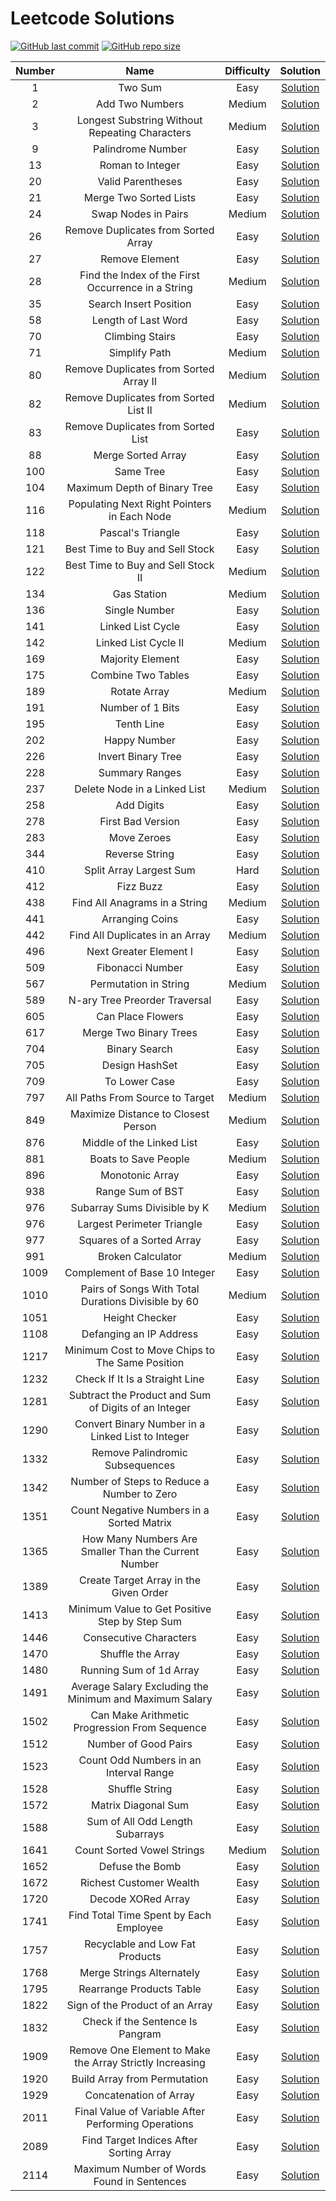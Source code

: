 # Leetcode Solutions

[![GitHub last commit](https://img.shields.io/github/last-commit/elevhate/Leetcode)](https://github.com/elevhate/Leetcode/commits/main)
[![GitHub repo size](https://img.shields.io/github/repo-size/elevhate/Leetcode)](https://github.com/elevhate/Leetcode/archive/main.zip)


|     Number    | Name | Difficulty | Solution |
| :-------------: | :----------------------------------------: | :-----------------------------------------------------------------------------------: | :-----------------------------------------------------------------------------------:
| 1 | Two Sum | Easy | [Solution](/problems/0001%20-%20Two%20Sum/) |
| 2 | Add Two Numbers | Medium | [Solution](/problems/0002%20-%20Add%20Two%20Numbers/) |
| 3 | Longest Substring Without Repeating Characters | Medium | [Solution](/problems/0003%20-%20Longest%20Substring%20Without%20Repeating%20Characters/) |
| 9 | Palindrome Number | Easy | [Solution](/problems/0009%20-%20Palindrome%20Number/) |
| 13 | Roman to Integer | Easy | [Solution](/problems/0013%20-%20Roman%20to%20Integer/) |
| 20 | Valid Parentheses | Easy | [Solution](/problems/0020%20-%20Valid%20Parentheses/) |
| 21 | Merge Two Sorted Lists | Easy | [Solution](/problems/0021%20-%20Merge%20Two%20Sorted%20Lists/) |
| 24 | Swap Nodes in Pairs | Medium | [Solution](/problems/0024%20-%20Swap%20Nodes%20in%20Pairs/) |
| 26 | Remove Duplicates from Sorted Array | Easy | [Solution](/problems/0026%20-%20Remove%20Duplicates%20from%20Sorted%20Array/) |
| 27 | Remove Element | Easy | [Solution](/problems/0027%20-%20Remove%20Element/) |
| 28 | Find the Index of the First Occurrence in a String | Medium | [Solution](/problems/0028%20-%20Find%20the%20Index%20of%20the%20First%20Occurrence%20in%20a%20String/) |
| 35 | Search Insert Position | Easy | [Solution](/problems/0035%20-%20Search%20Insert%20Position/) |
| 58 | Length of Last Word | Easy | [Solution](/problems/0058%20-%20Length%20of%20Last%20Word/) |
| 70 | Climbing Stairs | Easy | [Solution](/problems/0070%20-%20Climbing%20Stairs/) |
| 71 | Simplify Path | Medium | [Solution](/problems/0071%20-%20Simplify%20Path/) |
| 80 | Remove Duplicates from Sorted Array II | Medium | [Solution](/problems/0080%20-%20Remove%20Duplicates%20from%20Sorted%20Array%20II/) |
| 82 | Remove Duplicates from Sorted List II | Medium | [Solution](/problems/0082%20-%20Remove%20Duplicates%20from%20Sorted%20List%20II/) |
| 83 | Remove Duplicates from Sorted List | Easy | [Solution](/problems/0083%20-%20Remove%20Duplicates%20from%20Sorted%20List/) |
| 88 | Merge Sorted Array | Easy | [Solution](/problems/0088%20-%20Merge%20Sorted%20Array/) |
| 100 | Same Tree | Easy | [Solution](/problems/0100%20-%20Same%20Tree/) |
| 104 | Maximum Depth of Binary Tree | Easy | [Solution](/problems/0104%20-%20Maximum%20Depth%20of%20Binary%20Tree/) |
| 116 | Populating Next Right Pointers in Each Node | Medium | [Solution](/problems/0116%20-%20Populating%20Next%20Right%20Pointers%20in%20Each%20Node/) |
| 118 | Pascal's Triangle | Easy | [Solution](/problems/0118%20-%20Pascal's%20Triangle/) |
| 121 | Best Time to Buy and Sell Stock | Easy | [Solution](/problems/0121%20-%20Best%20Time%20to%20Buy%20and%20Sell%20Stock/) |
| 122 | Best Time to Buy and Sell Stock II | Medium | [Solution](/problems/0122%20-%20Best%20Time%20to%20Buy%20and%20Sell%20Stock%20II/) |
| 134 | Gas Station | Medium | [Solution](/problems/0134%20-%20Gas%20Station/) |
| 136 | Single Number | Easy | [Solution](/problems/0136%20-%20Single%20Number/) |
| 141 | Linked List Cycle | Easy | [Solution](/problems/0141%20-%20Linked%20List%20Cycle/) |
| 142 | Linked List Cycle II | Medium | [Solution](/problems/0142%20-%20Linked%20List%20Cycle%20II/) |
| 169 | Majority Element | Easy | [Solution](/problems/0169%20-%20Majority%20Element/) |
| 175 | Combine Two Tables | Easy | [Solution](/problems/0175%20-%20Combine%20two%20Tables/) |
| 189 | Rotate Array | Medium | [Solution](/problems/0189%20-%20Rotate%20Array/) |
| 191 | Number of 1 Bits | Easy | [Solution](/problems/0191%20-%20Number%20of%201%20Bits/) |
| 195 | Tenth Line | Easy | [Solution](/problems/0195%20-%20Tenth%20Line/) |
| 202 | Happy Number | Easy | [Solution](/problems/0202%20-%20Happy%20Number/) |
| 226 | Invert Binary Tree | Easy | [Solution](/problems/0226%20-%20Invert%20Binary%20Tree/) |
| 228 | Summary Ranges | Easy | [Solution](/problems/0228%20-%20Summary%20Ranges/) |
| 237 | Delete Node in a Linked List | Medium | [Solution](/problems/0237%20-%20Delete%20Node%20in%20a%20Linked%20List/) |
| 258 | Add Digits | Easy | [Solution](/problems/0258%20-%20Add%20Digits/) |
| 278 | First Bad Version | Easy | [Solution](/problems/0278%20-%20First%20Bad%20Version/) |
| 283 | Move Zeroes | Easy | [Solution](/problems/0283%20-%20Move%20Zeroes/) |
| 344 | Reverse String | Easy | [Solution](/problems/0344%20-%20Reverse%20String/) |
| 410 | Split Array Largest Sum | Hard | [Solution](/problems/0410%20-%20Split%20Array%20Largest%20Sum/) |
| 412 | Fizz Buzz | Easy | [Solution](/problems/0412%20-%20Fizz%20Buzz/) |
| 438 | Find All Anagrams in a String | Medium | [Solution](/problems/0438%20-%20Find%20All%20Anagrams%20in%20a%20String/) |
| 441 | Arranging Coins | Easy | [Solution](/problems/0441%20-%20Arranging%20Coins/) |
| 442 | Find All Duplicates in an Array | Medium | [Solution](/problems/0442%20-%20Find%20All%20Duplicates%20in%20an%20Array/) |
| 496 | Next Greater Element I | Easy | [Solution](/problems/0496%20-%20Next%20Greater%20Element%20I/) |
| 509 | Fibonacci Number | Easy | [Solution](/problems/0509%20-%20Fibonacci%20Number/) |
| 567 | Permutation in String | Medium | [Solution](/problems/0567%20-%20Permutation%20in%20String/) |
| 589 | N-ary Tree Preorder Traversal | Easy | [Solution](/problems/0589%20-%20N-ary%20Tree%20Preorder%20Traversal/) |
| 605 | Can Place Flowers | Easy | [Solution](/problems/0605%20-%20Can%20Place%20Flowers/) |
| 617 | Merge Two Binary Trees | Easy | [Solution](/problems/0617%20-%20Merge%20Two%20Binary%20Trees/) |
| 704 | Binary Search | Easy | [Solution](/problems/0704%20-%20Binary%20Search/) |
| 705 | Design HashSet | Easy | [Solution](/problems/0705%20-%20Design%20HashSet/) |
| 709 | To Lower Case | Easy | [Solution](/problems/0709%20-%20To%20Lower%20Case/) |
| 797 | All Paths From Source to Target | Medium | [Solution](/problems/0797%20-%20All%20Paths%20From%20Source%20to%20Target/) |
| 849 | Maximize Distance to Closest Person | Medium | [Solution](/problems/0849%20-%20Maximize%20Distance%20to%20Closest%20Person/) |
| 876 | Middle of the Linked List | Easy | [Solution](/problems/0876%20-%20Middle%20of%20the%20Linked%20List/) |
| 881 | Boats to Save People | Medium | [Solution](/problems/0881%20-%20Boats%20to%20Save%20People/) |
| 896 | Monotonic Array | Easy | [Solution](/problems/0896%20-%20Monotonic%20Array/) |
| 938 | Range Sum of BST | Easy | [Solution](/problems/0938%20-%20Range%20Sum%20of%20BST/) |
| 976 | Subarray Sums Divisible by K | Medium | [Solution](/problems/0974%20-%20Subarray%20Sums%20Divisible%20by%20K/) |
| 976 | Largest Perimeter Triangle | Easy | [Solution](/problems/0976%20-%20Largest%20Perimeter%20Triangle/) |
| 977 | Squares of a Sorted Array | Easy | [Solution](/problems/0977%20-%20Squares%20of%20a%20Sorted%20Array/) |
| 991 | Broken Calculator | Medium | [Solution](/problems/0991%20-%20Broken%20Calculator/) |
| 1009 | Complement of Base 10 Integer | Easy | [Solution](/problems/1009%20-%20Complement%20of%20Base%2010%20Integer/) |
| 1010 | Pairs of Songs With Total Durations Divisible by 60 | Medium | [Solution](/problems/1010%20-%20Pairs%20of%20Songs%20With%20Total%20Durations%20Divisible%20by%2060/) |
| 1051 | Height Checker | Easy | [Solution](/problems/1051%20-%20Height%20Checker/) |
| 1108 | Defanging an IP Address | Easy | [Solution](/problems/1108%20-%20Defanging%20an%20IP%20Address/) |
| 1217 | Minimum Cost to Move Chips to The Same Position | Easy | [Solution](/problems/1217%20-%20Minimum%20Cost%20to%20Move%20Chips%20to%20The%20Same%20Position/) |
| 1232 | Check If It Is a Straight Line | Easy | [Solution](/problems/1232%20-%20Check%20If%20It%20Is%20a%20Straight%20Line/) |
| 1281 | Subtract the Product and Sum of Digits of an Integer | Easy | [Solution](/problems/1281%20-%20Subtract%20the%20Product%20and%20Sum%20of%20Digits%20of%20an%20Integer/) |
| 1290 | Convert Binary Number in a Linked List to Integer | Easy | [Solution](/problems/1290%20-%20Convert%20Binary%20Number%20in%20a%20Linked%20List%20to%20Integer/) |
| 1332 | Remove Palindromic Subsequences | Easy | [Solution](/problems/1332%20-%20Remove%20Palindromic%20Subsequences/) |
| 1342 | Number of Steps to Reduce a Number to Zero | Easy | [Solution](/problems/1351%20-%20Count%20Negative%20Numbers%20in%20a%20Sorted%20Matrix/) |
| 1351 | Count Negative Numbers in a Sorted Matrix | Easy | [Solution](/problems/1332%20-%20Remove%20Palindromic%20Subsequences/) |
| 1365 | How Many Numbers Are Smaller Than the Current Number | Easy | [Solution](/problems/1365%20-%20How%20Many%20Numbers%20Are%20Smaller%20Than%20the%20Current%20Number/) |
| 1389 | Create Target Array in the Given Order | Easy | [Solution](/problems/1389%20-%20Create%20Target%20Array%20in%20the%20Given%20Order/) |
| 1413 | Minimum Value to Get Positive Step by Step Sum | Easy | [Solution](/problems/1413%20-%20Minimum%20Value%20to%20Get%20Positive%20Step%20by%20Step%20Sum/) |
| 1446 | Consecutive Characters | Easy | [Solution](/problems/1446%20-%20Consecutive%20Characters/) |
| 1470 | Shuffle the Array | Easy | [Solution](/problems/1470%20-%20Shuffle%20the%20Array/) |
| 1480 | Running Sum of 1d Array | Easy | [Solution](/problems/1480%20-%20Running%20Sum%20of%201d%20Array/) |
| 1491 | Average Salary Excluding the Minimum and Maximum Salary | Easy | [Solution](/problems/1491%20-%20Average%20Salary%20Excluding%20the%20Minimum%20and%20Maximum%20Salary/) |
| 1502 | Can Make Arithmetic Progression From Sequence | Easy | [Solution](/problems/1502%20-%20Can%20Make%20Arithmetic%20Progression%20From%20Sequence/) |
| 1512 | Number of Good Pairs | Easy | [Solution](/problems/1512%20-%20Number%20of%20Good%20Pairs/) |
| 1523 | Count Odd Numbers in an Interval Range | Easy | [Solution](/problems/1523%20-%20Count%20Odd%20Numbers%20in%20an%20Interval%20Range/) |
| 1528 | Shuffle String | Easy | [Solution](/problems/1528%20-%20Shuffle%20String/) |
| 1572 | Matrix Diagonal Sum | Easy | [Solution](/problems/1572%20-%20Matrix%20Diagonal%20Sum/) |
| 1588 | Sum of All Odd Length Subarrays | Easy | [Solution](/problems/1588%20-%20Sum%20of%20All%20Odd%20Length%20Subarrays/) |
| 1641 | Count Sorted Vowel Strings | Medium | [Solution](/problems/1641%20-%20Count%20Sorted%20Vowel%20Strings/) |
| 1652 | Defuse the Bomb | Easy | [Solution](/problems/1652%20-%20Defuse%20the%20Bomb/) |
| 1672 | Richest Customer Wealth | Easy | [Solution](/problems/1672%20-%20Richest%20Customer%20Wealth/) |
| 1720 | Decode XORed Array | Easy | [Solution](/problems/1720%20-%20Decode%20XORed%20Array/) |
| 1741 | Find Total Time Spent by Each Employee | Easy | [Solution](/problems/1741%20-%20Find%20Total%20Time%20Spent%20by%20Each%20Employee/) |
| 1757 | Recyclable and Low Fat Products | Easy | [Solution](/problems/1757%20-%20Recyclable%20and%20Low%20Fat%20Products/) |
| 1768 | Merge Strings Alternately | Easy | [Solution](/problems/1768%20-%20Merge%20Strings%20Alternately/) |
| 1795 | Rearrange Products Table | Easy | [Solution](/problems/1795%20-%20Rearrange%20Products%20Table/) |
| 1822 | Sign of the Product of an Array | Easy | [Solution](/problems/1822%20-%20Sign%20of%20the%20Product%20of%20an%20Array/) |
| 1832 | Check if the Sentence Is Pangram | Easy | [Solution](/problems/1832%20-%20Check%20if%20the%20Sentence%20Is%20Pangram/) |
| 1909 | Remove One Element to Make the Array Strictly Increasing | Easy | [Solution](/problems/1909%20-%20Remove%20One%20Element%20to%20Make%20the%20Array%20Strictly%20Increasing/) |
| 1920 | Build Array from Permutation | Easy | [Solution](/problems/1920%20-%20Build%20Array%20from%20Permutation/) |
| 1929 | Concatenation of Array | Easy | [Solution](/problems/1929%20-%20Concatenation%20of%20Array/) |
| 2011 | Final Value of Variable After Performing Operations | Easy | [Solution](/problems/2011%20-%20Final%20Value%20of%20Variable%20After%20Performing%20Operations/) |
| 2089 | Find Target Indices After Sorting Array | Easy | [Solution](/problems/2089%20-%20Find%20Target%20Indices%20After%20Sorting%20Array/) |
| 2114 | Maximum Number of Words Found in Sentences | Easy | [Solution](/problems/2114%20-%20Maximum%20Number%20of%20Words%20Found%20in%20Sentences/) |